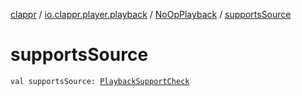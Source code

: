 [clappr](../../index.md) / [io.clappr.player.playback](../index.md) / [NoOpPlayback](index.md) / [supportsSource](./supports-source.md)

# supportsSource

`val supportsSource: `[`PlaybackSupportCheck`](../../io.clappr.player.components/-playback-support-check.md)